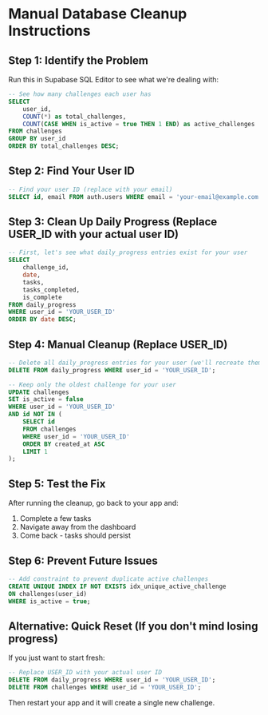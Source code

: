 # Manual Database Cleanup Instructions

## Step 1: Identify the Problem
Run this in Supabase SQL Editor to see what we're dealing with:

```sql
-- See how many challenges each user has
SELECT 
    user_id,
    COUNT(*) as total_challenges,
    COUNT(CASE WHEN is_active = true THEN 1 END) as active_challenges
FROM challenges
GROUP BY user_id
ORDER BY total_challenges DESC;
```

## Step 2: Find Your User ID
```sql
-- Find your user ID (replace with your email)
SELECT id, email FROM auth.users WHERE email = 'your-email@example.com';
```

## Step 3: Clean Up Daily Progress (Replace USER_ID with your actual user ID)
```sql
-- First, let's see what daily_progress entries exist for your user
SELECT 
    challenge_id,
    date,
    tasks,
    tasks_completed,
    is_complete
FROM daily_progress 
WHERE user_id = 'YOUR_USER_ID'
ORDER BY date DESC;
```

## Step 4: Manual Cleanup (Replace USER_ID)
```sql
-- Delete all daily_progress entries for your user (we'll recreate them)
DELETE FROM daily_progress WHERE user_id = 'YOUR_USER_ID';

-- Keep only the oldest challenge for your user
UPDATE challenges 
SET is_active = false 
WHERE user_id = 'YOUR_USER_ID' 
AND id NOT IN (
    SELECT id 
    FROM challenges 
    WHERE user_id = 'YOUR_USER_ID' 
    ORDER BY created_at ASC 
    LIMIT 1
);
```

## Step 5: Test the Fix
After running the cleanup, go back to your app and:
1. Complete a few tasks
2. Navigate away from the dashboard
3. Come back - tasks should persist

## Step 6: Prevent Future Issues
```sql
-- Add constraint to prevent duplicate active challenges
CREATE UNIQUE INDEX IF NOT EXISTS idx_unique_active_challenge 
ON challenges(user_id) 
WHERE is_active = true;
```

## Alternative: Quick Reset (If you don't mind losing progress)
If you just want to start fresh:

```sql
-- Replace USER_ID with your actual user ID
DELETE FROM daily_progress WHERE user_id = 'YOUR_USER_ID';
DELETE FROM challenges WHERE user_id = 'YOUR_USER_ID';
```

Then restart your app and it will create a single new challenge. 
